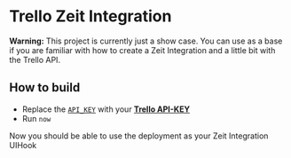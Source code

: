 # Trello Zeit Integration

**Warning:** This project is currently just a show case.
You can use as a base if you are familiar with how to create a
Zeit Integration and a little bit with the Trello API.

## How to build

* Replace the [`API_KEY`](api/trello/api.go) with your [**Trello API-KEY**](https://trello.com/app-key)
* Run `now`

Now you should be able to use the deployment as your Zeit Integration UIHook
